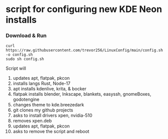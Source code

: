 # script for configuring new KDE Neon installs
### Download & Run
```
curl https://raw.githubusercontent.com/trevor256/LinuxConfig/main/config.sh -o config.sh 
sudo sh config.sh
```
Script will
 1. updates apt, flatpak, pkcon
 2. installs langs Rust, Node-17
 3. apt installs kdenlive, krita, & bocker
 4. flatpak installs blender, Inkscape, blankets, easyssh, gnomeBoxes, godotengine
 5. changes theme to kde.breezedark
 6. git clones my github projects
 7. asks to install drivers xpen, nvidia-510
 8. removes xpen.deb
 9. updates apt, flatpak, pkcon
 10. asks to remove the script and reboot
